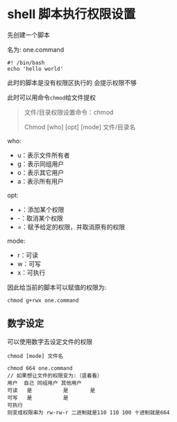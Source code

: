 # shell 脚本执行权限设置

先创建一个脚本

名为: one.command

```shell
#! /bin/bash
echo 'hello world'
```

此时的脚本是没有权限区执行的 会提示权限不够

此时可以用命令`chmod`给文件提权

> 文件/目录权限设置命令：chmod
>
> Chmod [who] [opt] [mode] 文件/目录名

who: 

- u：表示文件所有者 
- g：表示同组用户 
- o：表示其它用户 
- a：表示所有用户 

opt: 

- +：添加某个权限 
- -：取消某个权限 
- =：赋予给定的权限，并取消原有的权限 

mode:

- r：可读 
- w：可写 
- x：可执行 

因此给当前的脚本可以赋值的权限为:

```shell
chmod g+rwx one.command
```

## 数字设定

可以使用数字去设定文件的权限

```shell
chmod [mode] 文件名
```

```shell
chmod 664 one.command
// 如果想让文件的权限变为:（竖着看）
用户  自己 同组用户 其他用户 
可读   是			是 		是 
可写   是			是 	 
可执行	
则变成权限串为 rw-rw-r 二进制就是110 110 100 十进制就是664
```

